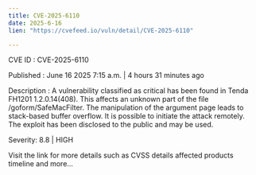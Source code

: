 ```yaml
---
title: CVE-2025-6110
date: 2025-6-16
lien: "https://cvefeed.io/vuln/detail/CVE-2025-6110"

---
```


CVE ID : CVE-2025-6110

Published :  June 16
2025
7:15 a.m. | 4 hours
31 minutes ago

Description : A vulnerability classified as critical has been found in Tenda FH1201 1.2.0.14(408). This affects an unknown part of the file /goform/SafeMacFilter. The manipulation of the argument page leads to stack-based buffer overflow. It is possible to initiate the attack remotely. The exploit has been disclosed to the public and may be used.

Severity: 8.8 | HIGH

Visit the link for more details
such as CVSS details
affected products
timeline
and more...
